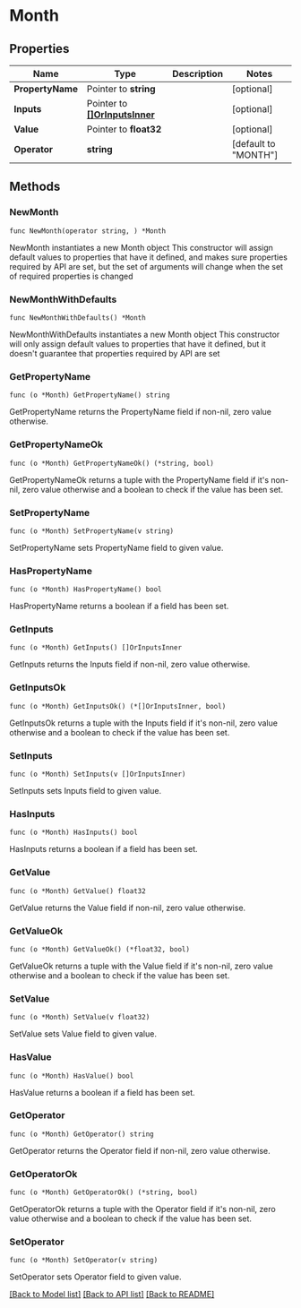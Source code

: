 # Month

## Properties

Name | Type | Description | Notes
------------ | ------------- | ------------- | -------------
**PropertyName** | Pointer to **string** |  | [optional] 
**Inputs** | Pointer to [**[]OrInputsInner**](OrInputsInner.md) |  | [optional] 
**Value** | Pointer to **float32** |  | [optional] 
**Operator** | **string** |  | [default to "MONTH"]

## Methods

### NewMonth

`func NewMonth(operator string, ) *Month`

NewMonth instantiates a new Month object
This constructor will assign default values to properties that have it defined,
and makes sure properties required by API are set, but the set of arguments
will change when the set of required properties is changed

### NewMonthWithDefaults

`func NewMonthWithDefaults() *Month`

NewMonthWithDefaults instantiates a new Month object
This constructor will only assign default values to properties that have it defined,
but it doesn't guarantee that properties required by API are set

### GetPropertyName

`func (o *Month) GetPropertyName() string`

GetPropertyName returns the PropertyName field if non-nil, zero value otherwise.

### GetPropertyNameOk

`func (o *Month) GetPropertyNameOk() (*string, bool)`

GetPropertyNameOk returns a tuple with the PropertyName field if it's non-nil, zero value otherwise
and a boolean to check if the value has been set.

### SetPropertyName

`func (o *Month) SetPropertyName(v string)`

SetPropertyName sets PropertyName field to given value.

### HasPropertyName

`func (o *Month) HasPropertyName() bool`

HasPropertyName returns a boolean if a field has been set.

### GetInputs

`func (o *Month) GetInputs() []OrInputsInner`

GetInputs returns the Inputs field if non-nil, zero value otherwise.

### GetInputsOk

`func (o *Month) GetInputsOk() (*[]OrInputsInner, bool)`

GetInputsOk returns a tuple with the Inputs field if it's non-nil, zero value otherwise
and a boolean to check if the value has been set.

### SetInputs

`func (o *Month) SetInputs(v []OrInputsInner)`

SetInputs sets Inputs field to given value.

### HasInputs

`func (o *Month) HasInputs() bool`

HasInputs returns a boolean if a field has been set.

### GetValue

`func (o *Month) GetValue() float32`

GetValue returns the Value field if non-nil, zero value otherwise.

### GetValueOk

`func (o *Month) GetValueOk() (*float32, bool)`

GetValueOk returns a tuple with the Value field if it's non-nil, zero value otherwise
and a boolean to check if the value has been set.

### SetValue

`func (o *Month) SetValue(v float32)`

SetValue sets Value field to given value.

### HasValue

`func (o *Month) HasValue() bool`

HasValue returns a boolean if a field has been set.

### GetOperator

`func (o *Month) GetOperator() string`

GetOperator returns the Operator field if non-nil, zero value otherwise.

### GetOperatorOk

`func (o *Month) GetOperatorOk() (*string, bool)`

GetOperatorOk returns a tuple with the Operator field if it's non-nil, zero value otherwise
and a boolean to check if the value has been set.

### SetOperator

`func (o *Month) SetOperator(v string)`

SetOperator sets Operator field to given value.



[[Back to Model list]](../README.md#documentation-for-models) [[Back to API list]](../README.md#documentation-for-api-endpoints) [[Back to README]](../README.md)


